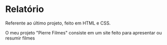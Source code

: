# Relatório

Referente ao último projeto, feito em HTML e CSS.

O meu projeto "Pierre Filmes" consiste em um site feito para apresentar ou resumir filmes
